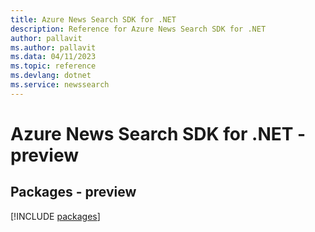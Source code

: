 ```yaml
---
title: Azure News Search SDK for .NET
description: Reference for Azure News Search SDK for .NET
author: pallavit
ms.author: pallavit
ms.data: 04/11/2023
ms.topic: reference
ms.devlang: dotnet
ms.service: newssearch
---
```

# Azure News Search SDK for .NET - preview
## Packages - preview
[!INCLUDE [packages](news-search-index.md)]